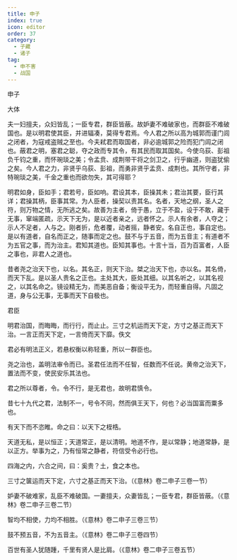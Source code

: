 ```yaml
---
title: 申子
index: true
icon: editor
order: 37
category:
  - 子藏
  - 诸子
tag:
  - 申不害
  - 战国
---
```


申子  

大体  

夫一妇擅夫，众妇皆乱；一臣专君，群臣皆蔽。故妒妻不难破家也，而群臣不难破国也。是以明君使其臣，并进辐凑，莫得专君焉。今人君之所以高为城郭而谨门闾之闭者，为寇戒盗贼之至也。今夫弒君而取国者，非必逾城郭之险而犯门闾之闭也。蔽君之明，塞君之聪，夺之政而专其令，有其民而取其国矣。今使乌荻、彭祖负千钧之重，而怀琬琰之美；令孟贲、成荆带干将之剑卫之，行乎幽道，则盗犹偷之矣。今人君之力，非贤乎乌荻、彭祖，而勇非贤乎孟贲、成荆也。其所守者，非特琬琰之美，千金之重也而欲勿失，其可得耶？  

明君如身，臣如手；君若号，臣如响。君设其本，臣操其未；君治其要，臣行其详；君操其柄，臣事其常。为人臣者，操契以责其名。名者，天地之纲，圣人之符，则万物之情，无所逃之矣。故善为主者，倚于愚，立于不盈，设于不敢，藏于无事，窜端匿疏，示天下无为，是以近者亲之，远者怀之。示人有余者，人夺之；示人不足者，人与之。刚者折，危者覆，动者摇，静者安。名自正也，事自定也。是以有道者，自名而正之，随事而定之也。鼓不与于五音，而为五音主；有道者不为五官之事，而为治主。君知其道也。臣知其事也。十言十当，百为百富者，人臣之事也，非君人之道也。  

昔者尧之治天下也，以名。其名正，则天下治。桀之治天下也，亦以名。其名倚，而天下乱。是以圣人贵名之正也。主处其大，臣处其细。以其名听之，以其名视之，以其名命之。镜设精无为，而美恶自备；衡设平无为，而轻重自得。凡固之道，身与公无事，无事而天下自极也。  

君臣  

明君治国，而晦晦，而行行，而止止。三寸之机运而天下定，方寸之基正而天下治。一言正而天下定，一言倚而天下靡。佚文  

君必有明法正义，若悬权衡以称轻重，所以一群臣也。  

尧之治也，盖明法审令而已。圣君任法而不任智，任数而不任说。黄帝之治天下，置法而不变，使民安乐其法也。  

君之所以尊者，令。令不行，是无君也，故明君慎令。  

昔七十九代之君，法制不一，号令不同，然而俱王天下，何也？必当国富而粟多也。  

有天下而不恣睢。命之曰：以天下之桎梏。  

天道无私，是以恒正；天道常正，是以清明。地道不作，是以常静；地道常静，是以正方。举事为之，乃有恒常之静者，符信受令必行也。  

四海之内，六合之间，曰：奚贵？土，食之本也。  

三寸之箧运而天下定，六寸之基正而天下治。（《意林》卷二申子三卷一节）  

妒妻不破难家，乱臣不难破国。一妻擅夫，众妻皆乱；一臣专君，群臣皆蔽。（《意林》卷二申子三卷二节）  

智均不相使，力均不相胜。（《意林》卷二申子三卷三节）  

鼓不预五音，不为五音主。（《意林》卷二申子三卷四节）  

百世有圣人犹随踵，千里有贤人是比肩。（《意林》卷二申子三卷五节）  

